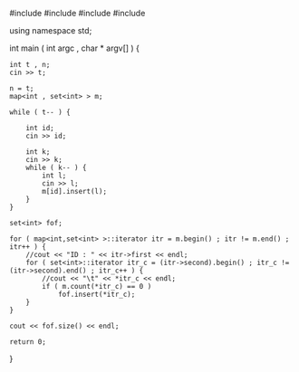 #include <iostream>
#include <cstdio>
#include <map>
#include <set>

using namespace std;

int main ( int argc , char * argv[] ) {

	int t , n;
	cin >> t;

	n = t;
	map<int , set<int> > m;

	while ( t-- ) {

		int id;
		cin >> id;

		int k;
		cin >> k;
		while ( k-- ) {
			int l;
			cin >> l;
			m[id].insert(l);
		}
	}

	set<int> fof;

	for ( map<int,set<int> >::iterator itr = m.begin() ; itr != m.end() ; itr++ ) {
		//cout << "ID : " << itr->first << endl;
		for ( set<int>::iterator itr_c = (itr->second).begin() ; itr_c != (itr->second).end() ; itr_c++ ) {
			//cout << "\t" << *itr_c << endl;
			if ( m.count(*itr_c) == 0 )
				fof.insert(*itr_c);
		}
	}

	cout << fof.size() << endl;

	return 0;

}
